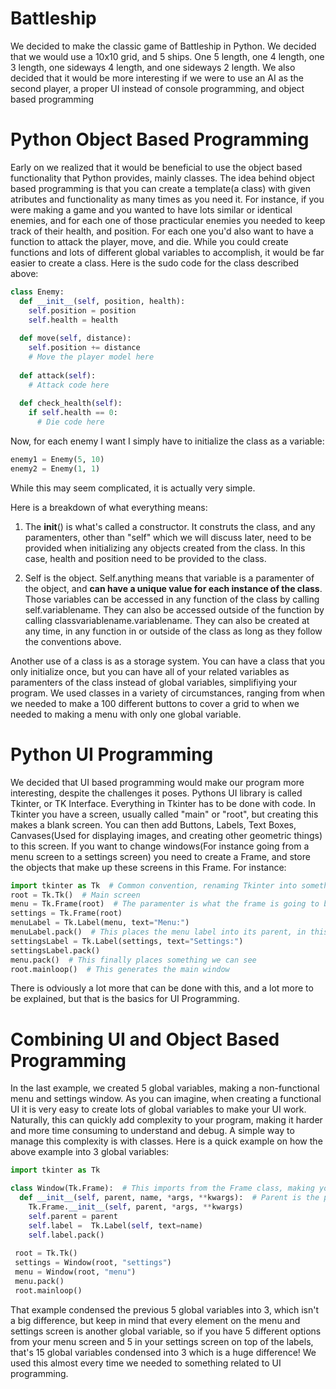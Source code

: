 # Battleship

We decided to make the classic game of Battleship in Python. We decided that we would use a 10x10 grid, and 5 ships. One 5 length, one 4 length, one 3 length, one sideways 4 length, and one sideways 2 length. We also decided that it would be more interesting if we were to use an AI as the second player, a proper UI instead of console programming, and object based programming

# Python Object Based Programming

Early on we realized that it would be beneficial to use the object based functionality that Python provides, mainly classes. The idea behind object based programming is that you can create a template(a class) with given atributes and functionality as many times as you need it. For instance, if you were making a game and you wanted to have lots similar or identical enemies, and for each one of those practicular enemies you needed to keep track of their health, and position. For each one you'd also want to have a function to attack the player, move, and die. While you could create functions and lots of different global variables to accomplish, it would be far easier to create a class. Here is the sudo code for the class described above:

```python
class Enemy:
  def __init__(self, position, health):
    self.position = position
    self.health = health
    
  def move(self, distance):
    self.position += distance
    # Move the player model here
    
  def attack(self):
    # Attack code here
    
  def check_health(self):
    if self.health == 0:
      # Die code here
  ```
  
Now, for each enemy I want I simply have to initialize the class as a variable:
  
```python
enemy1 = Enemy(5, 10)
enemy2 = Enemy(1, 1)
```

While this may seem complicated, it is actually very simple.

Here is a breakdown of what everything means:

1. The __init__() is what's called a constructor. It construts the class, and any paramenters, other than "self" which we will discuss later, need to be provided when initializing any objects created from the class. In this case, health and position need to be provided to the class.
  
2. Self is the object. Self.anything means that variable is a paramenter of the object, and **can have a unique value for each instance of the class**. Those variables can be accessed in any function of the class by calling self.variablename. They can also be accessed outside of the function by calling classvariablename.variablename. They can also be created at any time, in any function in or outside of the class as long as they follow the conventions above. 

Another use of a class is as a storage system. You can have a class that you only initialize once, but you can have all of your related variables as paramenters of the class instead of global variables, simplifiying your program. We used classes in a variety of circumstances, ranging from when we needed to make a 100 different buttons to cover a grid to when we needed to making a menu with only one global variable. 


# Python UI Programming

We decided that UI based programming would make our program more interesting, despite the challenges it poses. Pythons UI library is called Tkinter, or TK Interface. Everything in Tkinter has to be done with code. In Tkinter you have a screen, usually called "main" or "root", but creating this makes a blank screen. You can then add Buttons, Labels, Text Boxes, Canvases(Used for displaying images, and creating other geometric things) to this screen. If you want to change windows(For instance going from a menu screen to a settings screen) you need to create a Frame, and store the objects that make up these screens in this Frame. For instance:

```python
import tkinter as Tk  # Common convention, renaming Tkinter into something more consise
root = Tk.Tk()  # Main screen
menu = Tk.Frame(root)  # The paramenter is what the frame is going to be displayed on
settings = Tk.Frame(root)
menuLabel = Tk.Label(menu, text="Menu:")
menuLabel.pack()  # This places the menu label into its parent, in this case the menu object
settingsLabel = Tk.Label(settings, text="Settings:")
settingsLabel.pack()
menu.pack()  # This finally places something we can see
root.mainloop()  # This generates the main window
```

There is odviously a lot more that can be done with this, and a lot more to be explained, but that is the basics for UI Programming.

# Combining UI and Object Based Programming
In the last example, we created 5 global variables, making a non-functional menu and settings window. As you can imagine, when creating a functional UI it is very easy to create lots of global variables to make your UI work. Naturally, this can quickly add complexity to your program, making it harder and more time consuming to understand and debug. A simple way to manage this complexity is with classes. Here is a quick example on how the above example into 3 global variables:

```python
import tkinter as Tk

class Window(Tk.Frame):  # This imports from the Frame class, making your class an extention of the frame class
  def __init__(self, parent, name, *args, **kwargs):  # Parent is the parent of your frame, name is the name of your frame, *args and **kwargs are simply any other arguments provided, which can be used in the frame
    Tk.Frame.__init__(self, parent, *args, **kwargs)
    self.parent = parent
    self.label =  Tk.Label(self, text=name)
    self.label.pack()
    
 root = Tk.Tk()
 settings = Window(root, "settings")
 menu = Window(root, "menu")
 menu.pack()
 root.mainloop()
 ```
 
That example condensed the previous 5 global variables into 3, which isn't a big difference, but keep in mind that every element on the menu and settings screen is another global variable, so if you have 5 different options from your menu screen and 5 in your settings screen on top of the labels, that's 15 global variables condensed into 3 which is a huge difference! We used this almost every time we needed to something related to UI programming.
    
 
